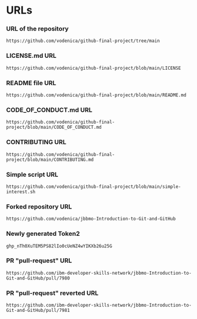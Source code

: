 # URLs

### URL of the repository
```
https://github.com/vodenica/github-final-project/tree/main
```

### LICENSE.md URL
```
https://github.com/vodenica/github-final-project/blob/main/LICENSE
```

### README file URL
```
https://github.com/vodenica/github-final-project/blob/main/README.md
```

### CODE_OF_CONDUCT.md URL
```
https://github.com/vodenica/github-final-project/blob/main/CODE_OF_CONDUCT.md
```

### CONTRIBUTING URL
```
https://github.com/vodenica/github-final-project/blob/main/CONTRIBUTING.md
```

### Simple script URL
```
https://github.com/vodenica/github-final-project/blob/main/simple-interest.sh
```
### Forked repository URL
```
https://github.com/vodenica/jbbmo-Introduction-to-Git-and-GitHub
```

### Newly generated Token2
```
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
```

### PR "pull-request" URL
```
https://github.com/ibm-developer-skills-network/jbbmo-Introduction-to-Git-and-GitHub/pull/7980
```

### PR "pull-request" reverted URL
```
https://github.com/ibm-developer-skills-network/jbbmo-Introduction-to-Git-and-GitHub/pull/7981
```
